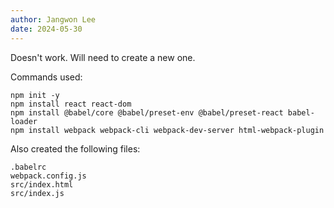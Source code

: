 ```yaml
---
author: Jangwon Lee
date: 2024-05-30
---
```

Doesn't work. Will need to create a new one.

Commands used:
```
npm init -y
npm install react react-dom
npm install @babel/core @babel/preset-env @babel/preset-react babel-loader
npm install webpack webpack-cli webpack-dev-server html-webpack-plugin
```

Also created the following files:
```
.babelrc
webpack.config.js
src/index.html
src/index.js
```
